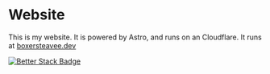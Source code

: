 # Website
This is my website. It is powered by Astro, and runs on an Cloudflare. It runs at [boxersteavee.dev](https://boxersteavee.dev)

[![Better Stack Badge](https://uptime.betterstack.com/status-badges/v1/monitor/it6o.svg)](https://uptime.betterstack.com/?utm_source=status_badge)